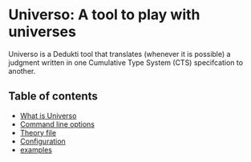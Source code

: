Universo: A tool to play with universes
=======================================

Universo is a Dedukti tool that translates (whenever it is possible) a judgment written in one Cumulative Type System (CTS) specifcation to another.

Table of contents
-----------------

- [What is Universo](sections/about.md)
- [Command line options](sections/options.md)
- [Theory file](sections/theory.md)
- [Configuration](sections/configuration.md)
- [examples](sections/examples.md)

